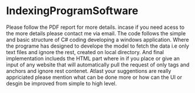 # IndexingProgramSoftware
Please follow the PDF report for more details.
incase if you need acess to the more details please contact me via email. 
The code follows the simple and basic structure of C# coding developing a windows application. 
Where the programe has designed to develope the model to fetch the data i.e only text files and ignore the rest, created on local directory. 
And final implementation inclueds the HTML part where in if you place or give an input of any website that will automatically pull the request of only tags and anchors and ignore rest contenet.
Atlast your suggentions are really appriciated please mention what can be done more or how can the UI or desgin be improved from simple to high level. 

